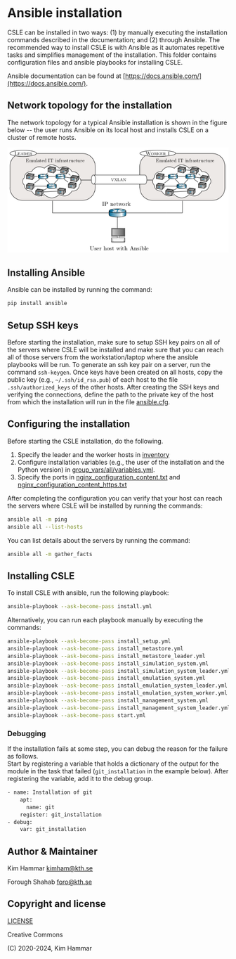 # Ansible installation

CSLE can be installed in two ways: (1) by manually executing the installation commands described in the documentation; and
(2) through Ansible. The recommended way to install CSLE is with Ansible as it automates repetitive tasks and simplifies management of the installation.
This folder contains configuration files and ansible playbooks for installing CSLE.

Ansible documentation can be found at [https://docs.ansible.com/](https://docs.ansible.com/).

## Network topology for the installation

The network topology for a typical Ansible installation is shown in the figure below -- the user runs Ansible on its local host and installs CSLE on a cluster of remote hosts.

<p align="center">
<img src="ansible_topology.png" width="600">
</p>

## Installing Ansible

Ansible can be installed by running the command:
```bash
pip install ansible
```

## Setup SSH keys

Before starting the installation, make sure to setup SSH key pairs on all of the servers where CSLE will be installed
and make sure that you can reach all of those servers from the workstation/laptop where the ansible playbooks will be run.
To generate an ssh key pair on a server, run the command `ssh-keygen`. Once keys have been created on all hosts, 
copy the public key (e.g., `~/.ssh/id_rsa.pub`) of each host to the file `.ssh/authorized_keys` of the other hosts.
After creating the SSH keys and verifying the connections, define the path to the private key of the host from which
the installation will run in the file [ansible.cfg](ansible.cfg).

## Configuring the installation

Before starting the CSLE installation, do the following.

1. Specify the leader and the worker hosts in [inventory](inventory)
2. Configure installation variables (e.g., the user of the installation and the Python version) in [group_vars/all/variables.yml](group_vars/all/variables.yml).
3. Specify the ports in [nginx_configuration_content.txt](nginx_configuration_content.txt) and [nginx_configuration_content_https.txt](nginx_configuration_content_https.txt)

After completing the configuration you can verify that your host can reach the servers where CSLE will be installed 
by running the commands:

```bash
ansible all -m ping
ansible all --list-hosts
```

You can list details about the servers by running the command:
```bash
ansible all -m gather_facts
```

## Installing CSLE
To install CSLE with ansible, run the following playbook:

```bash
ansible-playbook --ask-become-pass install.yml
```
Alternatively, you can run each playbook manually by executing the commands:
```bash
ansible-playbook --ask-become-pass install_setup.yml
ansible-playbook --ask-become-pass install_metastore.yml
ansible-playbook --ask-become-pass install_metastore_leader.yml
ansible-playbook --ask-become-pass install_simulation_system.yml
ansible-playbook --ask-become-pass install_simulation_system_leader.yml
ansible-playbook --ask-become-pass install_emulation_system.yml
ansible-playbook --ask-become-pass install_emulation_system_leader.yml
ansible-playbook --ask-become-pass install_emulation_system_worker.yml
ansible-playbook --ask-become-pass install_management_system.yml
ansible-playbook --ask-become-pass install_management_system_leader.yml
ansible-playbook --ask-become-pass start.yml
```

### Debugging

If the installation fails at some step, you can debug the reason for the failure as follows.  
Start by registering a variable that holds a dictionary of the output for the module in the task that failed (`git_installation` in the example below). 
After registering the variable, add it to the debug group. 

```bash
- name: Installation of git
    apt:
      name: git
    register: git_installation
- debug:
    var: git_installation
```

## Author & Maintainer

Kim Hammar <kimham@kth.se>

Forough Shahab <foro@kth.se>

## Copyright and license

[LICENSE](../LICENSE.md)

Creative Commons

(C) 2020-2024, Kim Hammar
